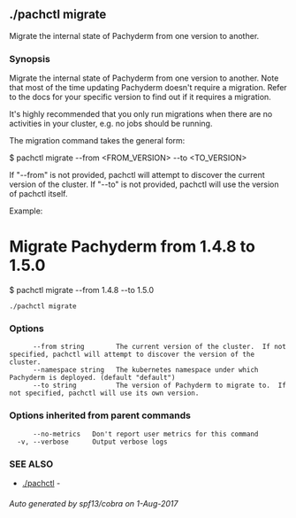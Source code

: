 ## ./pachctl migrate

Migrate the internal state of Pachyderm from one version to another.

### Synopsis


Migrate the internal state of Pachyderm from one version to
another.  Note that most of the time updating Pachyderm doesn't
require a migration.  Refer to the docs for your specific version
to find out if it requires a migration.

It's highly recommended that you only run migrations when there are no
activities in your cluster, e.g. no jobs should be running.

The migration command takes the general form:

$ pachctl migrate --from <FROM_VERSION> --to <TO_VERSION>

If "--from" is not provided, pachctl will attempt to discover the current
version of the cluster.  If "--to" is not provided, pachctl will use the
version of pachctl itself.

Example:

# Migrate Pachyderm from 1.4.8 to 1.5.0
$ pachctl migrate --from 1.4.8 --to 1.5.0


```
./pachctl migrate
```

### Options

```
      --from string        The current version of the cluster.  If not specified, pachctl will attempt to discover the version of the cluster.
      --namespace string   The kubernetes namespace under which Pachyderm is deployed. (default "default")
      --to string          The version of Pachyderm to migrate to.  If not specified, pachctl will use its own version.
```

### Options inherited from parent commands

```
      --no-metrics   Don't report user metrics for this command
  -v, --verbose      Output verbose logs
```

### SEE ALSO
* [./pachctl](./pachctl.md)	 - 

###### Auto generated by spf13/cobra on 1-Aug-2017
